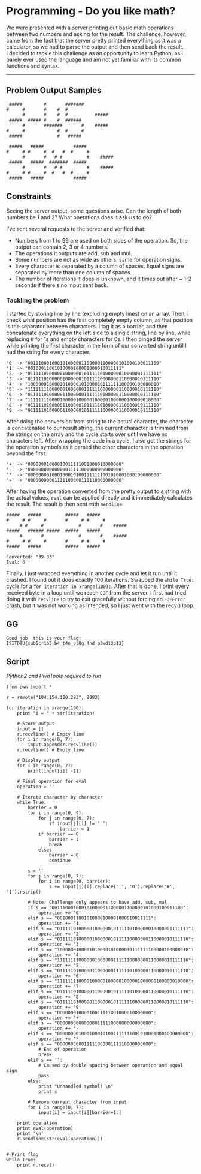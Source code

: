 # Programming - Do you like math?

We were presented with a server printing out basic math operations between two numbers and asking for the result. The challenge, however, came from the fact that the server pretty printed everything as it was a calculator, so we had to parse the output and then send back the result.
<br>
I decided to tackle this challenge as an opportunity to learn Python, as I barely ever used the language and am not yet familiar with its common functions and syntax.

---

## Problem Output Samples
```
 #####        #       #######          
#     #       #    #  #                
      #       #    #  #          #####
 #####  ##### #    #  ######           
      #       #######       #    #####
#     #            #  #     #          
 #####             #   #####           
```
```
 #####   #####           #####           
#     # #     #  #   #  #     #          
      #       #   # #         #    #####
 #####   #####  #######  #####           
      #       #   # #         #    #####
#     # #     #  #   #  #     #          
 #####   #####           #####           
```

## Constraints
Seeing the server output, some questions arise. Can the length of both numbers be 1 and 2? What operations does it ask us to do?

I've sent several requests to the server and verified that:
- Numbers from 1 to 99 are used on both sides of the operation. So, the output can contain 2, 3 or 4 numbers.
- The operations it outputs are add, sub and mul.
- Some numbers are not as wide as others, same for operation signs.
- Every character is separated by a column of spaces. Equal signs are separated by more than one column of spaces.
- The number of iterations it does is unknown, and it times out after ~ 1-2 seconds if there's no input sent back.

### Tackling the problem
I started by storing line by line (excluding empty lines) on an array. Then, I check what position has the first completely empty column, as that position is the separator between characters. I tag it as a barrier, and then concatenate everything on the left side to a single string, line by line, while replacing # for 1s and empty characters for 0s.
I then pinged the server while printing the first character in the form of our converted string until I had the string for every character.

```
'0' -> "0011100010001010000011000001100000101000100011100"
'1' -> "00100011001010000100001000010011111"
'2' -> "0111110100000100000010111110100000010000001111111"
'3' -> "0111110100000100000010111110000000110000010111110"
'4' -> "1000000100001010000101000010111111100000100000010"
'5' -> "1111111100000010000001111110000000110000010111110"
'6' -> "0111110100000110000001111110100000110000010111110"
'7' -> "1111111100001000001000001000001000000100000010000"
'8' -> "0111110100000110000010111110100000110000010111110"
'9' -> "0111110100000110000010111111000000110000010111110"
```

After doing the conversion from string to the actual character, the character is concatenated to our result string, the current character is trimmed from the strings on the array and the cycle starts over until we have no characters left.
After wrapping the code in a cycle, I also got the strings for the operation symbols as it parsed the other characters in the operation beyond the first.

```
'+' -> "00000001000010011111001000010000000"
'-' -> "00000000000000011111000000000000000"
'*' -> "0000000010001000101001111111001010001000100000000"
'=' -> "00000000001111100000111110000000000"
```

After having the operation converted from the pretty output to a string with the actual values, `eval` can be applied directly and it immediately calculates the result. The result is then sent with `sendline`.

```
#####   #####         #####   #####           
#     # #     #       #     # #     #          
     # #     #             #       #    #####
#####   ###### #####  #####   #####           
     #       #             #       #    #####
#     # #     #       #     # #     #          
#####   #####         #####   #####           

Converted: "39-33"
Eval: 6
```

Finally, I just wrapped everything in another cycle and let it run until it crashed. I found out it does exactly 100 iterations. Swapped the `while True:` cycle for a `for iteration in xrange(100):`.
After that is done, I print every received byte in a loop until we reach `EOF` from the server. I first had tried doing it with `recvline` to try to exit gracefully without forcing an `EOFError` crash, but it was not working as intended, so I just went with the recv() loop.

## GG
`Good job, this is your flag:   ISITDTU{sub5cr1b3_b4_t4n_vl0g_4nd_p3wd13p13}`

## Script
*Python2 and PwnTools required to run*
```
from pwn import *

r = remote("104.154.120.223", 8083)

for iteration in xrange(100):
    print "i = " + str(iteration)

    # Store output
    input = []
    r.recvline() # Empty line
    for i in range(0, 7):
        input.append(r.recvline())
    r.recvline() # Empty line

    # Display output
    for i in range(0, 7):
        print(input[i][:-1])

    # Final operation for eval
    operation = ''

    # Iterate character by character
    while True:
        barrier = 0
        for i in range(0, 9):
            for j in range(0, 7):
                if input[j][i] != ' ':
                    barrier = 1
            if barrier == 0:
                barrier = i
                break
            else:
                barrier = 0
                continue

        s = ''
        for j in range(0, 7):
            for i in range(0, barrier):
                s += input[j][i].replace(' ', '0').replace('#', '1').rstrip()

        # Note: Challenge only appears to have add, sub, mul
        if s == "0011100010001010000011000001100000101000100011100":
            operation += '0'
        elif s == "00100011001010000100001000010011111":
            operation += '1'
        elif s == "0111110100000100000010111110100000010000001111111":
            operation += '2'
        elif s == "0111110100000100000010111110000000110000010111110":
            operation += '3'
        elif s == "1000000100001010000101000010111111100000100000010":
            operation += '4'
        elif s == "1111111100000010000001111110000000110000010111110":
            operation += '5'
        elif s == "0111110100000110000001111110100000110000010111110":
            operation += '6'
        elif s == "1111111100001000001000001000001000000100000010000":
            operation += '7'
        elif s == "0111110100000110000010111110100000110000010111110":
            operation += '8'
        elif s == "0111110100000110000010111111000000110000010111110":
            operation += '9'
        elif s == "00000001000010011111001000010000000":
            operation += '+'
        elif s == "00000000000000011111000000000000000":
            operation += '-'
        elif s == "0000000010001000101001111111001010001000100000000":
            operation += '*'
        elif s == "00000000001111100000111110000000000":
            # End of operation
            break
        elif s == '':
            # Caused by double spacing between operation and equal sign
            pass
        else:
            print "Unhandled symbol! \n"
            print s

        # Remove current character from input
        for i in range(0, 7):
            input[i] = input[i][barrier+1:]

    print operation
    print eval(operation)
    print '\n'
    r.sendline(str(eval(operation)))


# Print flag
while True:
    print r.recv()
```
